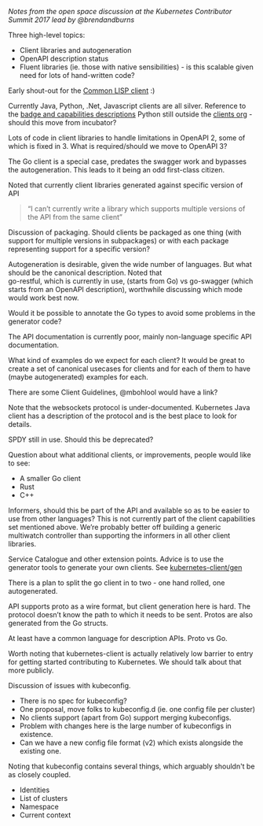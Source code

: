 _Notes from the open space discussion at the Kubernetes Contributor Summit 2017 lead by @brendandburns_

Three high-level topics:

* Client libraries and autogeneration
* OpenAPI description status
* Fluent libraries (ie. those with native sensibilities) - is this scalable given need for lots of hand-written code?

Early shout-out for the [Common LISP client](https://github.com/brendandburns/cl-k8s) :)

Currently Java, Python, .Net, Javascript clients are all silver. Reference to the [badge and capabilities descriptions](https://github.com/kubernetes/community/blob/master/contributors/design-proposals/api-machinery/csi-new-client-library-procedure.md#client-capabilities)
Python still outside the [clients org](https://github.com/kubernetes-client/) - should this move from incubator?

Lots of code in client libraries to handle limitations in OpenAPI 2, some of which is fixed in 3. What is required/should we move to OpenAPI 3?

The Go client is a special case, predates the swagger work and bypasses the autogeneration. This leads to it being an odd first-class citizen.

Noted that currently client libraries generated against specific version of API
> “I can’t currently write a library which supports multiple versions of the API from the same client”

Discussion of packaging. Should clients be packaged as one thing (with support for multiple versions in  subpackages) or with each package representing support for a specific version?

Autogeneration is desirable, given the wide number of languages. But what should be the canonical description. Noted that  
go-restful, which is currently in use, (starts from Go) vs go-swagger (which starts from an OpenAPI description), worthwhile discussing which mode would work best now.

Would it be possible to annotate the Go types to avoid some problems in the generator code?

The API documentation is currently poor, mainly non-language specific API documentation.

What kind of examples do we expect for each client? It would be great to create a set of canonical usecases for clients and for each of them to have (maybe autogenerated) examples for each.

There are some Client Guidelines, @mbohlool would have a link?

Note that the websockets protocol is under-documented. Kubernetes Java client has a description of the protocol and is the best place to look for details.

SPDY still in use. Should this be deprecated?

Question about what additional clients, or improvements, people would like to see:
* A smaller Go client
* Rust
* C++

Informers, should this be part of the API and available so as to be easier to use from other languages? This is not currently part of the client capabilities set mentioned above. We’re probably better off building a generic multiwatch controller than supporting the informers in all other client libraries.

Service Catalogue and other extension points. Advice is to use the generator tools to generate your own clients. See [kubernetes-client/gen](https://github.com/kubernetes-client/gen)

There is a plan to split the go client in to two - one hand rolled, one autogenerated.

API supports proto as a wire format, but client generation here is hard. The protocol doesn’t know the path to which it needs to be sent. Protos are also generated from the Go structs.

At least have a common language for description APIs. Proto vs Go.

Worth noting that kubernetes-client is actually relatively low barrier to entry for getting started contributing to Kubernetes. We should talk about that more publicly.

Discussion of issues with kubeconfig.

* There is no spec for kubeconfig?
* One proposal, move folks to kubeconfig.d (ie. one config file per cluster)
* No clients support (apart from Go) support merging kubeconfigs.
* Problem with changes here is the large number of kubeconfigs in existence.
* Can we have a new config file format (v2) which exists alongside the existing one.

Noting that kubeconfig contains several things, which arguably shouldn't be as closely coupled.

* Identities
* List of clusters
* Namespace
* Current context
